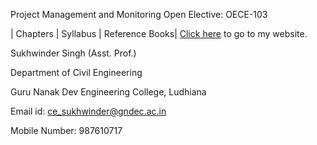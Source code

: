 Project Management and Monitoring
Open Elective: OECE-103

| Chapters  | Syllabus | Reference Books|
[Click here](https://ce.gndec.ac.in/sites/default/files/BTech_2018_12_05_2022.pdf) to go to my website.


Sukhwinder Singh (Asst. Prof.)

Department of Civil Engineering

Guru Nanak Dev Engineering College, Ludhiana

Email id: ce_sukhwinder@gndec.ac.in

Mobile Number: 987610717
